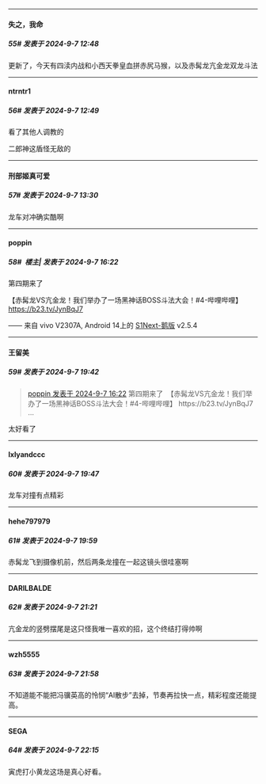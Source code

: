 ﻿
*****

####  失之，我命  
##### 55#       发表于 2024-9-7 12:48

更新了，今天有四渎内战和小西天拳皇血拼赤尻马猴，以及赤髯龙亢金龙双龙斗法

*****

####  ntrntr1  
##### 56#       发表于 2024-9-7 12:49

看了其他人调教的

二郎神这盾怪无敌的


*****

####  刑部姬真可爱  
##### 57#       发表于 2024-9-7 13:30

龙车对冲确实酷啊


*****

####  poppin  
##### 58#         楼主| 发表于 2024-9-7 16:22

第四期来了

【赤髯龙VS亢金龙！我们举办了一场黑神话BOSS斗法大会！#4-哔哩哔哩】 https://b23.tv/JynBqJ7

—— 来自 vivo V2307A, Android 14上的 [S1Next-鹅版](https://github.com/ykrank/S1-Next/releases) v2.5.4


*****

####  王留美  
##### 59#       发表于 2024-9-7 19:42

<blockquote><a href="httphttps://bbs.saraba1st.com/2b/forum.php?mod=redirect&amp;goto=findpost&amp;pid=66138111&amp;ptid=2196542" target="_blank">poppin 发表于 2024-9-7 16:22</a>
 第四期来了  【赤髯龙VS亢金龙！我们举办了一场黑神话BOSS斗法大会！#4-哔哩哔哩】 https://b23.tv/JynBqJ7 ...</blockquote>
太好看了

*****

####  lxlyandccc  
##### 60#       发表于 2024-9-7 19:47

龙车对撞有点精彩


*****

####  hehe797979  
##### 61#       发表于 2024-9-7 19:59

赤髯龙飞到摄像机前，然后两条龙撞在一起这镜头很哇塞啊


*****

####  DARILBALDE  
##### 62#       发表于 2024-9-7 21:21

亢金龙的竖劈摆尾是这只怪我唯一喜欢的招，这个终结打得帅啊


*****

####  wzh5555  
##### 63#       发表于 2024-9-7 21:58

不知道能不能把冯骥英高的怜悯“AI散步”去掉，节奏再拉快一点，精彩程度还能提高。


*****

####  SEGA  
##### 64#       发表于 2024-9-7 22:15

寅虎打小黄龙这场是真心好看。

